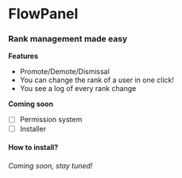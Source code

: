 # FlowPanel
### Rank management made easy


**Features**
* Promote/Demote/Dismissal
* You can change the rank of a user in one click!
* You see a log of every rank change

**Coming soon**
- [ ] Permission system
- [ ]  Installer

#### How to install?
###### Coming soon, stay tuned!

